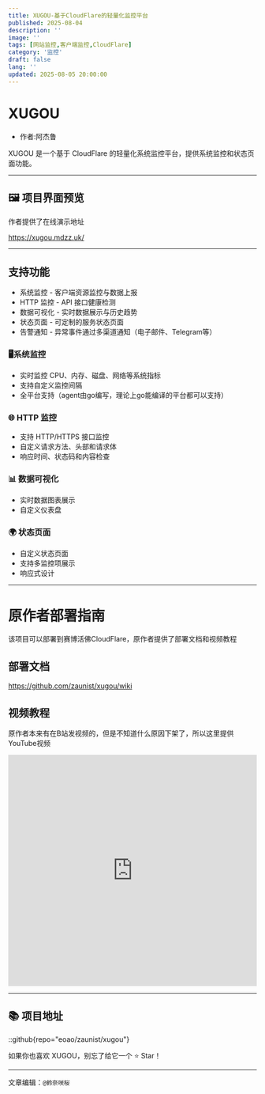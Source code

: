 ```yaml
---
title: XUGOU-基于CloudFlare的轻量化监控平台
published: 2025-08-04
description: ''
image: ''
tags: [网站监控,客户端监控,CloudFlare]
category: '监控'
draft: false 
lang: ''
updated: 2025-08-05 20:00:00
---
```

# XUGOU
- 作者:阿杰鲁

XUGOU 是一个基于 CloudFlare 的轻量化系统监控平台，提供系统监控和状态页面功能。



---


## 🖼️ 项目界面预览


作者提供了在线演示地址

https://xugou.mdzz.uk/

---



## 支持功能

- 系统监控 - 客户端资源监控与数据上报
- HTTP 监控 - API 接口健康检测
- 数据可视化 - 实时数据展示与历史趋势
- 状态页面 - 可定制的服务状态页面
- 告警通知 - 异常事件通过多渠道通知（电子邮件、Telegram等）

### 🖥️系统监控

- 实时监控 CPU、内存、磁盘、网络等系统指标
- 支持自定义监控间隔
- 全平台支持（agent由go编写，理论上go能编译的平台都可以支持）

### 🌐 HTTP 监控

- 支持 HTTP/HTTPS 接口监控
- 自定义请求方法、头部和请求体
- 响应时间、状态码和内容检查

### 📊 数据可视化

- 实时数据图表展示
- 自定义仪表盘

### 🌍 状态页面

- 自定义状态页面
- 支持多监控项展示
- 响应式设计



---

# 原作者部署指南
该项目可以部署到赛博活佛CloudFlare，原作者提供了部署文档和视频教程

## 部署文档

https://github.com/zaunist/xugou/wiki

## 视频教程

原作者本来有在B站发视频的，但是不知道什么原因下架了，所以这里提供YouTube视频

<iframe width="100%" height="468" src="https://www.youtube.com/embed/w2by-7jDCM0?si=N1WTorLKL0uwLsU_" title="YouTube video player" frameborder="0" allowfullscreen></iframe>

---

## 📚 项目地址

::github{repo="eoao/zaunist/xugou"}

如果你也喜欢 XUGOU，别忘了给它一个 ⭐️ Star！

---



文章编辑：`@鈴奈咲桜`